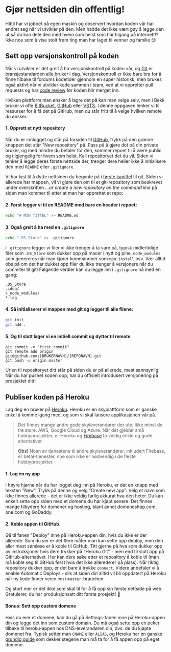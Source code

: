 # Gjør nettsiden din offentlig!

Hittil har vi jobbet på egen maskin og observert hvordan koden vår har endret seg når vi utvikler på den.
Men hadde det ikke vært gøy å legge den ut så du kan dele den med hvem som helst som har tilgang på internett!?
Ikke noe som å vise stolt frem ting man har laget til venner og familie 😌

## Sett opp versjonskontroll på koden

Når vi utvikler er det greit å ha versjonskontroll på koden vår, og [Git](https://git-scm.com/) er bransjestandarden alle bruker i dag. Versjonskontroll er ikke bare bra for å finne tilbake til fordums kodetider gjennom en super historikk, men brukes også aktivt når vi utvikler kode sammen i team, ved at vi oppretter pull requests og har [code review](/08-best-practices/code-review.md) før koden blir merget inn.

Hvilken plattform man ønsker å lagre det på kan man velge selv, men i Bekk bruker vi ofte [BitBucket](https://bitbucket.org/), [GitHub](https://github.com/) eller [VSTS](https://visualstudio.microsoft.com/team-services/). I denne oppgaven lenker vi til ressurser for å få det på GitHub, men du står fritt til å velge hvilken remote du ønsker.

#### 1. Opprett et nytt repository

Når du er innlogget og står på forsiden til [GitHub](https://github.com/), trykk på den grønne knappen det står "New repository" på. Pass på å gjøre det på din private bruker, og med mindre du betaler for den, kommer repoet til å være public og tilgjengelig for hvem som helst. Kall repositoryet det du vil. Siden vi tenker å legge deres første nettside der, trenger dere heller ikke å initialisere den med `README` eller `.gitignore`.

Vi har lyst til å dytte nettsiden du begynte på i [første kapittel](/01-intro-til-weben/01-hello.md) til git. Siden vi allerede har mappen, vil vi gjøre den om til et git-repository som beskrevet under overskriften _…or create a new repository on the command line_ på siden man kommer til etter at man har opprettet et repo:

#### 2. Først legger vi til en README med bare en header i repoet:

```sh
echo "# MIN TITTEL" >> README.md
```

#### 3. Også greit å ha med en `.gitignore`

```sh
echo ".DS_Store" >> .gitignore
```

I `.gitignore` legger vi filer vi ikke trenger å ta vare på, typisk midlertidige filer som `.DS_Store` som dukker opp på macer i hytt og pine, `node_modules` som genereres når man kjører kommandoer som `npm install` osv. Vær alltid obs på om det har dukket opp filer du ikke trenger å versjonere når du commiter til git! Følgende verdier kan du legge inn i `.gitignore` nå med en gang:

```
.DS_Store
.idea/
\_node_modules/
*.log
```

#### 4. Så initialiserer vi mappen med git og legger til alle filene:

```sh
git init
git add .
```

#### 5. Og til slutt lager vi en initiell commit og dytter til remote

```
git commit -m "first commit"
git remote add origin
git@github.com:[BRUKERNAVN]/[REPONAVN].git
git push -u origin master
```

Urlen til repositoryet ditt står på siden du er på allerede, mest sannsynlig. Når du har pushet koden opp, har du offisielt introdusert versjonering på prosjektet ditt!

## Publiser koden på Heroku

Lag deg en bruker på [Heroku](https://heroku.com). Heroku er en skyplattform som er ganske enkel å komme igang med, og som vi skal lansere applikasjonen vår på.

> Det finnes mange andre gode skyleverandører der ute, ikke minst de tre store: AWS, Google Cloud og Azure. Når det gjelder små hobbyprosjekter, er Heroku og [Firebase](https://firebase.google.com) to veldig enkle og gode alternativer.
>
>**Obs!** Noen av tjenestene til andre skyleverandører, inkludert Firebase, er betal-tjenester, noe som ikke er nødvendig i de fleste hobbyprosjekter.

#### 1. Lag en ny app

I høyre hjørne når du har logget deg inn på Heroku, er det en knapp med teksten "New". Trykk på denne og velg "Create new app". Velg et navn som ikke finnes allerede - det er ikke veldig farlig akkurat hva den heter. Du kan enkelt sette opp siden med et domene du har kjøpt senere. Det finnes mange tilbydere for domener og hosting, blant annet domeneshop.com, one.com og GoDaddy.

#### 2. Koble appen til GitHub.

Gå til fanen "Deploy" inne på Heroku-appen din, hvis du ikke er der allerede. Som du ser er det flere måter man kan sette opp deploy, men den aller mest sømløse er å koble til GitHub. Titt gjerne på hva som dukker opp av instruksjoner hvis dere trykker på "Heroku Git" - men end til slutt opp på GitHub-alternativet. Her kan dere søke etter et repository å koble til (man må koble seg til GitHub først hvis det ikke allerede er på plass). Når riktig repository dukker opp, er det bare å trykke `connect`. Videre anbefaler vi å enable Automatic Deploys - slik at siden din alltid vil bli oppdatert på Heroku når ny kode finner veien inn i `master`-branchen.

Og stort mer er det ikke som skal til for å få opp sin første nettside på web. Gratulerer, du har produksjonsatt ditt første prosjekt! 🎉

#### Bonus: Sett opp custom domene

Hvis du eier et domene, kan du gå på Settings-fanen inne på Heroku-appen din og legge det inn som custom domain. Du må også sette opp en peker tilbake til heroku-appen hos DNS-leverandøren din, dvs. de du kjøpte domenet fra. Typisk setter man `CNAME` eller `ALIAS`, og Heroku har en ganske [grundig guide](https://devcenter.heroku.com/articles/custom-domains) som dekker stegene man må ta for å få appen opp på eget domene.
